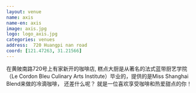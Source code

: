 ```yaml
---
layout: venue
name: axis
name-en: axis
image: axis.jpg
logo: logo_axis.jpg
categories: venues
address:  720 Huangpi nan road
coord: [121.47263, 31.21566]
---
```


在黄陂南路720号上有家新开的咖啡店, 糕点大厨是从著名的法式蓝带厨艺学院（Le Cordon Bleu Culinary Arts Institute）毕业的，提供的是Miss Shanghai Blend来做的冷滴咖啡， 还差什么呢？ 就是一位喜欢享受咖啡和热爱甜点的你！ 
